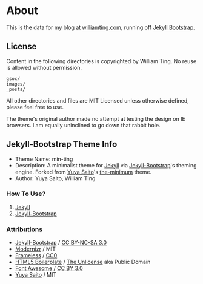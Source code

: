 
# About

This is the data for my blog at [williamting.com](http://williamting.com/),
running off [Jekyll Bootstrap](http://jekyllbootstrap.com/).

## License

Content in the following directories is copyrighted by William Ting. No reuse is
allowed without permission.

    gsoc/
    images/
    _posts/

All other directories and files are MIT Licensed unless otherwise defined,
please feel free to use.

The theme's original author made no attempt at testing the design on IE
browsers. I am equally uninclined to go down that rabbit hole.

## Jekyll-Bootstrap Theme Info

- Theme Name: min-ting
- Description: A minimalist theme for
  [Jekyll](https://github.com/mojombo/jekyll)
via [Jekyll-Bootstrap](http://jekyllbootstrap.com/)'s theming engine. Forked
from [Yuya Saito](http://www.layouts-the.me/)'s
[the-minimum](https://github.com/studiomohawk/jekyll-theme-the_minimum) theme.
- Author: Yuya Saito, William Ting

### How To Use?

1. [Jekyll](https://github.com/mojombo/jekyll)
2. [Jekyll-Bootstrap](http://jekyllbootstrap.com/)

### Attributions

- [Jekyll-Bootstrap](http://jekyllbootstrap.com/) / [CC BY-NC-SA
  3.0](http://creativecommons.org/licenses/by-nc-sa/3.0/)
- [Modernizr](http://www.modernizr.com/) / MIT
- [Frameless](http://framelessgrid.com/) / [CC0](http://creativecommons.org/publicdomain/zero/1.0/)
- [HTML5 Boilerplate](http://html5boilerplate.com/) / [The
  Unlicense](http://unlicense.org) aka Public Domain
- [Font Awesome](http://fortawesome.github.com/Font-Awesome/) / [CC BY
  3.0](http://creativecommons.org/licenses/by/3.0/)
- [Yuya Saito](https://github.com/studiomohawk/jekyll-theme-the_minimum) / MIT
